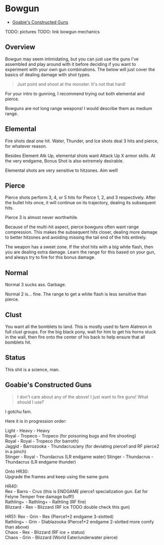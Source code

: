 # Bowgun

- [Goabie's Constructed Guns](#Goabie-s-Constructed-Guns)

TODO: pictures
TODO: link bowgun mechanics

## Overview

Bowgun may seem intimidating, but you can just use the guns I've assembled and play around with it before deciding if you want to experiment with your own gun combinations. The below will just cover the basics of dealing damage with shot types.

> Just point and shoot at the monster. It's not that hard!

For your intro to gunning, I recommend trying out both elemental and pierce.

Bowguns are *not* long range weapons! I would describe them as medium range.

## Elemental
Fire shots deal one hit. Water, Thunder, and Ice shots deal 3 hits and pierce, for whatever reason.

Besides Element Atk Up, elemental shots want Attack Up X armor skills. At the very endgame, Bonus Shot is also extremely desirable.

Elemental shots are very sensitive to hitzones. Aim well!

## Pierce
Pierce shots perform 3, 4, or 5 hits for Pierce 1, 2, and 3 respectively. After the bullet hits once, it will continue on its trajectory, dealing its subsequent hits.

Pierce 3 is almost never worthwhile.

Because of the multi-hit aspect, pierce bowguns often want range compression. This makes the subsequent hits closer, dealing more damage to better hitzones and avoiding missing the tail end of the hits entirely.

The weapon has a sweet zone. If the shot hits with a big white flash, then you are dealing extra damage. Learn the range for this based on your gun, and always try to fire for this bonus damage.

## Normal
Normal 3 sucks ass. Garbage.

Normal 2 is... fine. The range to get a white flash is less sensitive than pierce.


## Clust
You want all the bomblets to land. This is mostly used to farm Alatreon in full clust groups. For the big black pony, wait for him to get his horns stuck in the wall, then fire onto the center of his back to help ensure that all bomblets hit.

## Status
This shit is a science, man.

## Goabie's Constructed Guns
> I don't care about any of the above! I just want to fire guns! What should I use?

I gotchu fam.

Here it is in progression order:

Light - Heavy - Heavy  
Royal - Tropeco - Tropeco (for poisoning bugs and fire shooting)  
Royal - Royal - Tropeco (for barroth)  
Jaggid - Barrozooka - Thundacrus/any (for deviating pierce1 and RF pierce2 in a pinch)  
Stinger - Royal - Thundacrus (LR endgame water)
Stinger - Thundacrus - Thundacrus (LR endgame thunder)

Onto HR30:  
Upgrade the frames and keep using the same guns

HR40:  
Rex - Barro - Crus (this is ENDGAME pierce1 specialization gun. Eat for Felyne Temper free damage buff!)  
Rathling+ - Rathling+ - Rathling (RF fire)  
Blizzard - Rex - Blizzard (RF ice TODO double check this gun)

HR51:
Rex - Grin - Rex (Pierce1+2 endgame 3-slotted)  
Rathling+ - Grin - Diablazooka (Pierce1+2 endgame 2-slotted more comfy than above)  
Chaos - Rex - Blizzard (RF ice + status)  
Chaos - Grin - Blizzard (World Eater/underwater pierce)  

